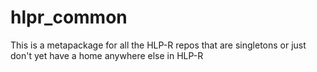 # hlpr_common
This is a metapackage for all the HLP-R repos that are singletons or just don't yet have a home anywhere else in HLP-R
